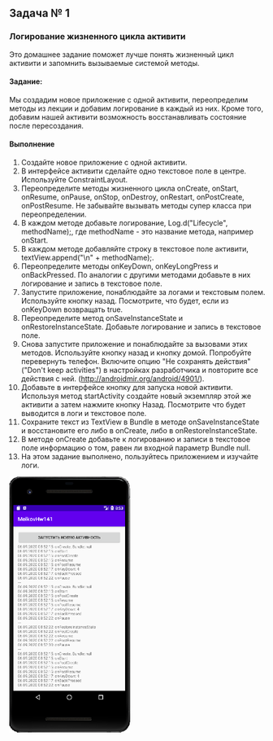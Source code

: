 ## Задача № 1
### Логирование жизненного цикла активити
Это домашнее задание поможет лучше понять жизненный цикл активити и запомнить вызываемые системой методы.

#### Задание:
Мы создадим новое приложение с одной активити, переопределим методы из лекции и добавим логирование в каждый из них. Кроме того, добавим нашей активити возможность восстанавливать состояние после пересоздания.

#### Выполнение
1. Создайте новое приложение с одной активити.
2. В интерфейсе активити сделайте одно текстовое поле в центре. Используйте ConstraintLayout.
3. Переопределите методы жизненного цикла onCreate, onStart, onResume, onPause, onStop, onDestroy, onRestart, onPostCreate, onPostResume. Не забывайте вызывать методы супер класса при переопределении.
4. В каждом методе добавьте логирование, Log.d("Lifecycle", methodName);, где methodName - это название метода, например onStart.
5. В каждом методе добавляйте строку в текстовое поле активити, textView.append("\n" + methodName);.
6. Переопределите методы onKeyDown, onKeyLongPress и onBackPressed. По аналогии с другими методами добавьте в них логирование и запись в текстовое поле.
7. Запустите приложение, понаблюдайте за логами и текстовым полем. Используйте кнопку назад. Посмотрите, что будет, если из onKeyDown возвращать true.
8. Переопределите метод onSaveInstanceState и onRestoreInstanceState. Добавьте логирование и запись в текстовое поле.
9. Снова запустите приложение и понаблюдайте за вызовами этих методов. Используйте кнопку назад и кнопку домой. Попробуйте перевернуть телефон. Включите опцию "Не сохранять действия" ("Don't keep activities") в настройках разработчика и повторите все действия с ней. (http://androidmir.org/android/4901/).
10. Добавьте в интерфейсе кнопку для запуска новой активити. Используя метод startActivity создайте новый экземпляр этой же активити а затем нажмите кнопку Назад. Посмотрите что будет выводится в логи и текстовое поле.
11. Сохраните текст из TextView в Bundle в методе onSaveInstanceState и восстановите его либо в onCreate, либо в onRestoreInstanceState.
12. В методе onCreate добавьте к логированию и записи в текстовое поле информацию о том, равен ли входной параметр Bundle null.
13. На этом задание выполнено, пользуйтесь приложением и изучайте логи.

![](screen.png)